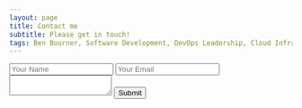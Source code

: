 ```yaml
---
layout: page
title: Contact me
subtitle: Please get in touch!
tags: Ben Bourner, Software Development, DevOps Leadership, Cloud Infrastructure Specialist, IT Consultancy Services, Artificial Intelligence Insights, Cloud Technology Solutions, Continuous Integration and Delivery, Chief Technology Officer, Digital Transformation Leadership
---
```


<form action="https://api.staticforms.xyz/submit" method="post">
    <input type="text" name="name" placeholder="Your Name">
    <input type="text" name="email" placeholder="Your Email" />
    <textarea name="message"></textarea>
    <input type="text" name="honeypot" style="display:none">
    <input type="hidden" name="accessKey" value="4317d733-40ae-4543-babb-6202af818331">
    <input type="hidden" name="subject" value="Contact us from - example.com" />
    <input type="hidden" name="replyTo" value="@">
    <input type="hidden" name="redirectTo" value="https://benbourner.github.io/success">
    <input type="submit" value="Submit" />
</form>
    
